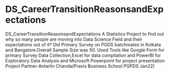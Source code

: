 # DS_CareerTransitionReasonsandExpectations
  DS_CareerTransitionReasonsandExpectations  A Statistics Project to find out why so many people are moving into Data Science Field and their expectations out of it? Did Primary Survey on PGDS batchmates in Kolkata and Bangalore.Overall Sample Size was 50.  Used Tools like Google Form for primary Survey Data Collection,Excel for data compilation and PowerBI for Exploratory Data Analysis and Microsoft Powerpoint for project presentation  Project Partner-Antarlin Chanda(Praxis Business School PGPDS Jan22)
